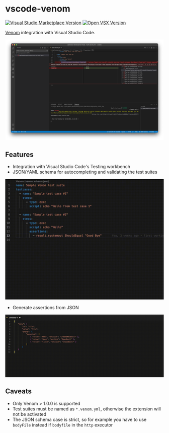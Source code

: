 # vscode-venom

[![Visual Studio Marketplace Version](https://img.shields.io/visual-studio-marketplace/v/thiht.vscode-venom?color=0078d7&label=VS%20Marketplace)](https://marketplace.visualstudio.com/items?itemName=thiht.vscode-venom)
[![Open VSX Version](https://img.shields.io/open-vsx/v/thiht/vscode-venom?color=%23c160ef&label=Open%20VSX)](https://open-vsx.org/extension/thiht/vscode-venom)

[Venom](https://github.com/ovh/venom) integration with Visual Studio Code.

![Screenshot showing Venom integration with the Testing workbench](https://raw.githubusercontent.com/Thiht/vscode-venom/master/docs/screenshot.png)

## Features

- Integration with Visual Studio Code's Testing workbench
- JSON/YAML schema for autocompleting and validating the test suites

![Screencast showing off Venom test suites autocomplete and validation](./docs/json-schema.gif)

- Generate assertions from JSON

![Screencast showing off Venom assertions generation from a JSON](./docs/generate-assertions.gif)

## Caveats

- Only Venom > 1.0.0 is supported
- Test suites must be named as `*.venom.yml`, otherwise the extension will not be activated
- The JSON schema case is strict, so for example you have to use `bodyFile` instead if `bodyfile` in the `http` executor
